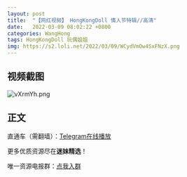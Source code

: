 ```yaml
---
layout: post
title:  "【网红视频】 HongKongDoll 情人节特辑//高清"
date:   2022-03-09 08:02:22 +0800
categories: WangHong
tags: HongKongDoll 玩偶姐姐 
img: https://s2.loli.net/2022/03/09/WCydVmOw4SxFNzX.png
---
```



## 视频截图

![vXrmYh.png](https://kanjiantu.top/images/2022/03/08/vXrmYh.png)

## 正文

直通车（需翻墙）：[Telegram在线播放](https://t.me/mimeijingxuan/3)

更多优质资源尽在**迷妹精选**！

唯一资源电报群：[点我入群](https://t.me/mimeijingxuan)


